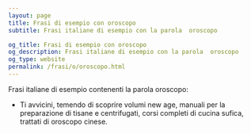 ```yaml
---
layout: page
title: Frasi di esempio con oroscopo 
subtitle: Frasi italiane di esempio con la parola  oroscopo

og_title: Frasi di esempio con oroscopo 
og_description: Frasi italiane di esempio con la parola  oroscopo
og_type: website
permalink: /frasi/o/oroscopo.html
---
```


Frasi italiane di esempio contenenti la parola oroscopo:


- Ti avvicini, temendo di scoprire volumi new age, manuali per la preparazione di tisane e centrifugati, corsi completi di cucina sufica, trattati di oroscopo cinese.
